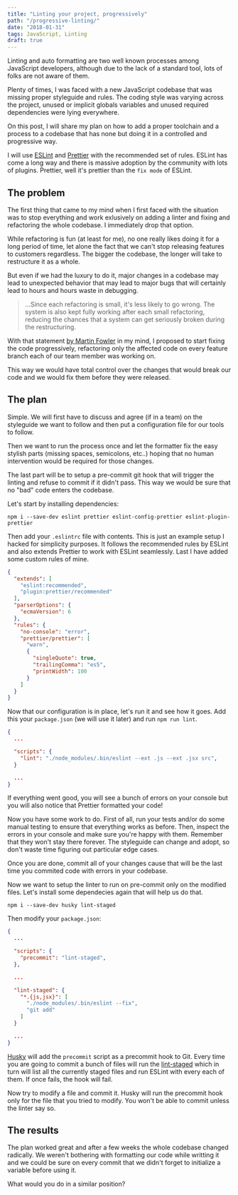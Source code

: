 ```yaml
---
title: "Linting your project, progressively"
path: "/progressive-linting/"
date: "2018-01-31"
tags: JavaScript, Linting
draft: true
---
```


Linting and auto formatting are two well known processes among JavaScript developers, although due to the lack of a standard tool, lots of folks are not aware of them.

Plenty of times, I was faced with a new JavaScript codebase that was missing proper styleguide and rules. The coding style was varying across the project, unused or implicit globals variables and unused required dependencies were lying everywhere.

On this post, I will share my plan on how to add a proper toolchain and a process to a codebase that has none but doing it in a controlled and progressive way.

I will use [ESLint](https://eslint.org) and [Prettier](https://prettier.io) with the recommended set of rules. ESLint has come a long way and there is massive adoption by the community with lots of plugins. Prettier, well it's prettier than the `fix mode` of ESLint.

## The problem
The first thing that came to my mind when I first faced with the situation was to stop everything and work exlusively on adding a linter and fixing and refactoring the whole codebase. I immediately drop that option.

While refactoring is fun (at least for me), no one really likes doing it for a long period of time, let alone the fact that we can't stop releasing features to customers regardless. The bigger the codebase, the longer will take to restructure it as a whole.

But even if we had the luxury to do it, major changes in a codebase may lead to unexpected behavior that may lead to major bugs that will certainly lead to hours and hours waste in debugging.

> ...Since each refactoring is small, it's less likely to go wrong. The system is also kept fully working after each small refactoring, reducing the chances that a system can get seriously broken during the restructuring.

With that statement [by Martin Fowler](https://refactoring.com/) in my mind, I proposed to start fixing the code progressively, refactoring only the affected code on every feature branch each of our team member was working on.

This way we would have total control over the changes that would break our code and we would fix them before they were released.

## The plan
Simple. We will first have to discuss and agree (if in a team) on the styleguide we want to follow and then put a configuration file for our tools to follow.

Then we want to run the process once and let the formatter fix the easy stylish parts (missing spaces, semicolons, etc..) hoping that no human intervention would be required for those changes.

The last part will be to setup a pre-commit git hook that will trigger the linting and refuse to commit if it didn't pass. This way we would be sure that no "bad" code enters the codebase.

Let's start by installing dependencies:

`npm i --save-dev eslint prettier eslint-config-prettier eslint-plugin-prettier`

Then add your `.eslintrc` file with contents. This is just an example setup I hacked for simplicity purposes. It follows the recommended rules by ESLint and also extends Prettier to work with ESLint seamlessly. Last I have added some custom rules of mine.

```JSON
{
  "extends": [
    "eslint:recommended",
    "plugin:prettier/recommended"
  ],
  "parserOptions": {
    "ecmaVersion": 6
  },
  "rules": {
    "no-console": "error",
    "prettier/prettier": [
      "warn",
      {
        "singleQuote": true,
        "trailingComma": "es5",
        "printWidth": 100
      }
    ]
  }
}
```

Now that our configuration is in place, let's run it and see how it goes. Add this your `package.json` (we will use it later) and run `npm run lint`.

```JSON
{
  ...

  "scripts": {
    "lint": "./node_modules/.bin/eslint --ext .js --ext .jsx src",
  }

  ...
}
```

If everything went good, you will see a bunch of errors on your console but you will also notice that Prettier formatted your code!

Now you have some work to do. First of all, run your tests and/or do some manual testing to ensure that everything works as before. Then, inspect the errors in your console and make sure you're happy with them. Remember that they won't stay there forever. The styleguide can change and adopt, so don't waste time figuring out particular edge cases.

Once you are done, commit all of your changes cause that will be the last time you commited code with errors in your codebase.

Now we want to setup the linter to run on pre-commit only on the modified files. Let's install some dependecies again that will help us do that.

`npm i --save-dev husky lint-staged`

Then modify your `package.json`:

```JSON
{
  ...

  "scripts": {
    "precommit": "lint-staged",
  },

  ...

  "lint-staged": {
    "*.{js,jsx}": [
      "./node_modules/.bin/eslint --fix",
      "git add"
    ]
  }

  ...
}
```

[Husky](https://github.com/typicode/husky) will add the `precommit` script as a precommit hook to Git. Every time you are going to commit a bunch of files will run the [lint-staged](https://github.com/okonet/lint-staged) which in turn will list all the currently staged files and run ESLint with every each of them. If once fails, the hook will fail.

Now try to modify a file and commit it. Husky will run the precommit hook only for the file that you tried to modify. You won't be able to commit unless the linter say so.

## The results
The plan worked great and after a few weeks the whole codebase changed radically. We weren't bothering with formatting our code while writting it and we could be sure on every commit that we didn't forget to initialize a variable before using it.

What would you do in a similar position?
